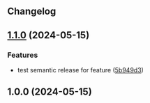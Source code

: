 ## Changelog

## [1.1.0](https://github.com/robin-deruyck/toon-tracker/compare/v1.0.0...v1.1.0) (2024-05-15)


### Features

* test semantic release for feature ([5b949d3](https://github.com/robin-deruyck/toon-tracker/commit/5b949d3f8a53acca3b620d7559a299368b8d41ee))

## 1.0.0 (2024-05-15)
